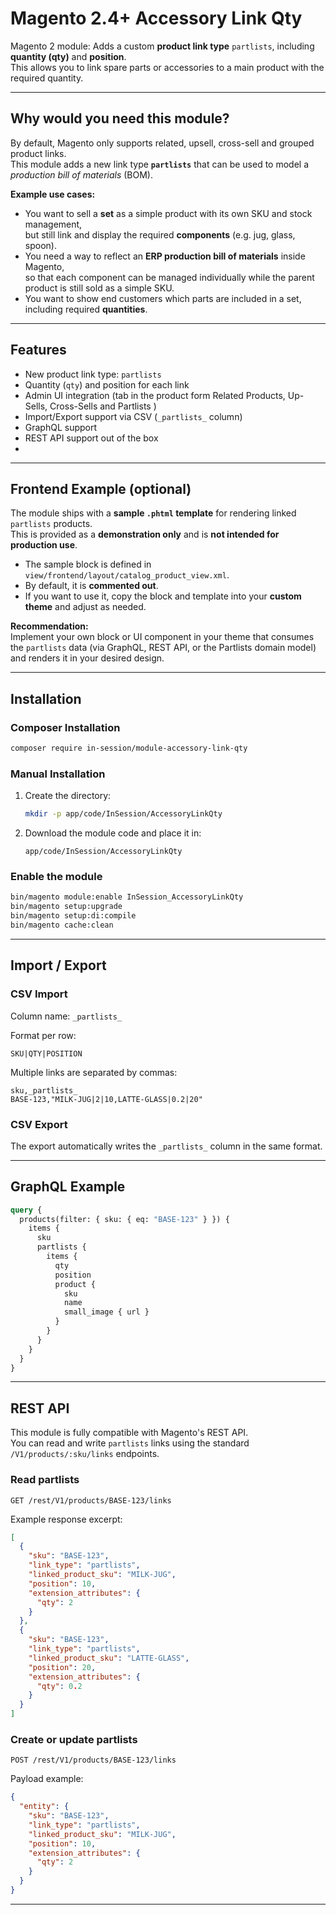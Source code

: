 # Magento 2.4+ Accessory Link Qty

Magento 2 module: Adds a custom **product link type** `partlists`, including **quantity (qty)** and **position**.  
This allows you to link spare parts or accessories to a main product with the required quantity.

---

## Why would you need this module?

By default, Magento only supports related, upsell, cross-sell and grouped product links.  
This module adds a new link type **`partlists`** that can be used to model a *production bill of materials* (BOM).

**Example use cases:**
- You want to sell a **set** as a simple product with its own SKU and stock management,  
  but still link and display the required **components** (e.g. jug, glass, spoon).  
- You need a way to reflect an **ERP production bill of materials** inside Magento,  
  so that each component can be managed individually while the parent product is still sold as a simple SKU.  
- You want to show end customers which parts are included in a set, including required **quantities**.

---

## Features
- New product link type: `partlists`
- Quantity (`qty`) and position for each link
- Admin UI integration (tab in the product form Related Products, Up-Sells, Cross-Sells and Partlists )
- Import/Export support via CSV (`_partlists_` column)
- GraphQL support
- REST API support out of the box
- 
---

## Frontend Example (optional)

The module ships with a **sample `.phtml` template** for rendering linked `partlists` products.  
This is provided as a **demonstration only** and is **not intended for production use**.

- The sample block is defined in `view/frontend/layout/catalog_product_view.xml`.  
- By default, it is **commented out**.  
- If you want to use it, copy the block and template into your **custom theme** and adjust as needed.

**Recommendation:**  
Implement your own block or UI component in your theme that consumes the `partlists` data (via GraphQL, REST API, or the Partlists domain model) and renders it in your desired design.

---
## Installation

### Composer Installation
```bash
composer require in-session/module-accessory-link-qty
```

### Manual Installation
1. Create the directory:
   ```bash
   mkdir -p app/code/InSession/AccessoryLinkQty
   ```
2. Download the module code and place it in:
   ```
   app/code/InSession/AccessoryLinkQty
   ```

### Enable the module
```bash
bin/magento module:enable InSession_AccessoryLinkQty
bin/magento setup:upgrade
bin/magento setup:di:compile
bin/magento cache:clean
```

---

## Import / Export

### CSV Import
Column name: `_partlists_`

Format per row:
```
SKU|QTY|POSITION
```

Multiple links are separated by commas:
```
sku,_partlists_
BASE-123,"MILK-JUG|2|10,LATTE-GLASS|0.2|20"
```

### CSV Export
The export automatically writes the `_partlists_` column in the same format.

---

## GraphQL Example

```graphql
query {
  products(filter: { sku: { eq: "BASE-123" } }) {
    items {
      sku
      partlists {
        items {
          qty
          position
          product {
            sku
            name
            small_image { url }
          }
        }
      }
    }
  }
}
```

---

## REST API

This module is fully compatible with Magento's REST API.  
You can read and write `partlists` links using the standard `/V1/products/:sku/links` endpoints.

### Read partlists
```http
GET /rest/V1/products/BASE-123/links
```

Example response excerpt:
```json
[
  {
    "sku": "BASE-123",
    "link_type": "partlists",
    "linked_product_sku": "MILK-JUG",
    "position": 10,
    "extension_attributes": {
      "qty": 2
    }
  },
  {
    "sku": "BASE-123",
    "link_type": "partlists",
    "linked_product_sku": "LATTE-GLASS",
    "position": 20,
    "extension_attributes": {
      "qty": 0.2
    }
  }
]
```

### Create or update partlists
```http
POST /rest/V1/products/BASE-123/links
```

Payload example:
```json
{
  "entity": {
    "sku": "BASE-123",
    "link_type": "partlists",
    "linked_product_sku": "MILK-JUG",
    "position": 10,
    "extension_attributes": {
      "qty": 2
    }
  }
}
```

---
